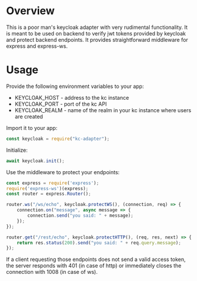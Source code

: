 # Overview
This is a poor man's keycloak adapter with very rudimental functionality. It is meant to be used on backend to verify jwt tokens provided by keycloak and protect backend endpoints. It provides straightforward middleware for express and express-ws.

# Usage
Provide the following environment variables to your app:
- KEYCLOAK_HOST - address to the kc instance
- KEYCLOAK_PORT - port of the kc API
- KEYCLOAK_REALM - name of the realm in your kc instance where users are created

Import it to your app:
```js
const keycloak = require("kc-adapter");
```
Initialize:
```js
await keycloak.init();
```
Use the middleware to protect your endpoints:
```js
const express = require('express');
require('express-ws')(express);
const router = express.Router();

router.ws("/ws/echo", keycloak.protectWS(), (connection, req) => {
    connection.on("message", async message => {
        connection.send("you said: " + message);
    });
});

router.get("/rest/echo", keycloak.protectHTTP(), (req, res, next) => {
    return res.status(200).send("you said: " + req.query.message);
});
```

If a client requesting those endpoints does not send a valid access token, the server responds with 401 (in case of http) or immediately closes the connection with 1008 (in case of ws).
